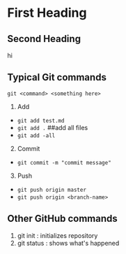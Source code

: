 # First Heading
## Second Heading 

hi

## Typical Git commands
`git <command> <something here>`
1. Add 
- `git add test.md`
- `git add .` ##add all files
- `git add -all`
2. Commit 
- `git commit -m "commit message"`
3. Push 
- `git push origin master`
- `git push origin <branch-name>`

## Other GitHub commands
1. git init : initializes repository 
2. git status : shows what's happened 